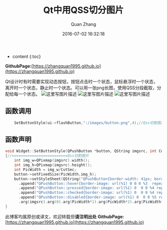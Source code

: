 ﻿---
layout: post
title: "Qt中用QSS切分图片"
date: 2016-07-02 16:32:18
categories: Qt
tags: Qt
author: Quan Zhang
--- 

* content
{:toc}

**GithubPage:**[https://zhangquan1995.github.io](https://zhangquan1995.github.io)

Qt设计时有时需要实现动态按钮，按钮点击时一个状态，鼠标悬浮时一个状态，离开时一个状态，静止时一个状态。可以用一张png长图，使用QSS分段截取，分配给每一个状态。
![这里写图片描述](http://img.blog.csdn.net/20160806201347422)
![这里写图片描述](http://img.blog.csdn.net/20160806201419766)
![这里写图片描述](http://img.blog.csdn.net/20160806201512564)

## 函数调用

```c++
    SetButtonStyle(ui->flashButton,":/images/button.png",4);//Qss切割图片
```
## 函数声明

```c++
void Widget::SetButtonStyle(QPushButton *button, QString imgsrc, int CutSec)
{//=========================Qss切割图片
    int img_w=QPixmap(imgsrc).width();
    int img_h=QPixmap(imgsrc).height();
    int PicWidth = img_w/CutSec;
    button->setFixedSize(PicWidth,img_h);
    button->setStyleSheet(QString("QPushButton{border-width: 41px; border-image: url(%1)  0 0 0 %2 repeat  repeat;border-width: 0px; border-radius: 0px;}")
      .append("QPushButton::hover{border-image: url(%1) 0 0 0 %3  repeat  repeat;}")
      .append("QPushButton::pressed{border-image: url(%1) 0  0 0 %4 repeat  repeat;}")
      .append("QPushButton::checked{border-image: url(%1) 0  0 0 %4 repeat  repeat;}")
      .append("QPushButton::disabled{border-image: url(%1) 0  0 0 %5 repeat  repeat;}")
      .arg(imgsrc).arg(0).arg(PicWidth*1).arg(PicWidth*2).arg(PicWidth*3));
}
```

此博客均属原创或译文，欢迎转载但**请注明出处** 
**GithubPage:**[https://zhangquan1995.github.io](https://zhangquan1995.github.io)
